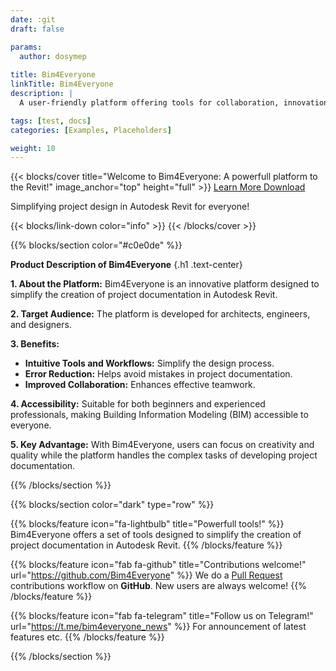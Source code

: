 ```yaml
---
date: :git
draft: false

params:
  author: dosymep
  
title: Bim4Everyone
linkTitle: Bim4Everyone
description: |
  A user-friendly platform offering tools for collaboration, innovation, and streamlined workflows to help you succeed.

tags: [test, docs]
categories: [Examples, Placeholders]

weight: 10
---
```


{{< blocks/cover title="Welcome to Bim4Everyone: A powerfull platform to the Revit!" image_anchor="top" height="full" >}}
<a class="btn btn-lg btn-primary me-3 mb-4" href="/docs/">
Learn More <i class="fas fa-arrow-alt-circle-right ms-2"></i>
</a>
<a class="btn btn-lg btn-secondary me-3 mb-4" href="https://github.com/Bim4Everyone/Bim4EveryoneSetup/releases/latest">
Download <i class="fab fa-github ms-2 "></i>
</a>
<p class="lead mt-5">Simplifying project design in Autodesk Revit for everyone!</p>
{{< blocks/link-down color="info" >}}
{{< /blocks/cover >}}

{{% blocks/section color="#c0e0de" %}}

**Product Description of Bim4Everyone**
{.h1 .text-center}

**1. About the Platform:**
Bim4Everyone is an innovative platform designed to simplify the creation of project documentation in Autodesk Revit.

**2. Target Audience:**
The platform is developed for architects, engineers, and designers.

**3. Benefits:**
- **Intuitive Tools and Workflows:** Simplify the design process.
- **Error Reduction:** Helps avoid mistakes in project documentation.
- **Improved Collaboration:** Enhances effective teamwork.

**4. Accessibility:**
Suitable for both beginners and experienced professionals, making Building Information Modeling (BIM) accessible to everyone.

**5. Key Advantage:**
With Bim4Everyone, users can focus on creativity and quality while the platform handles the complex tasks of developing project documentation.

{{% /blocks/section %}}



{{% blocks/section color="dark" type="row" %}}

{{% blocks/feature icon="fa-lightbulb" title="Powerfull tools!" %}}
Bim4Everyone offers a set of tools designed to simplify the creation of project documentation in Autodesk Revit.
{{% /blocks/feature %}}


{{% blocks/feature icon="fab fa-github" title="Contributions welcome!" url="https://github.com/Bim4Everyone" %}}
We do a [Pull Request](https://github.com/Bim4Everyone/Bim4Everyone.github.io/pulls) contributions workflow on **GitHub**. New users are always welcome!
{{% /blocks/feature %}}


{{% blocks/feature icon="fab fa-telegram" title="Follow us on Telegram!" url="https://t.me/bim4everyone_news" %}}
For announcement of latest features etc.
{{% /blocks/feature %}}


{{% /blocks/section %}}